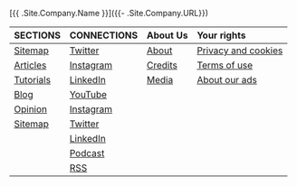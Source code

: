 [{{ .Site.Company.Name }}]({{- .Site.Company.URL}})

| SECTIONS      | CONNECTIONS   | About Us       | Your rights              |
| ------------- | ------------- | -------------- |:------------------------ |
| [Sitemap](/)  | [Twitter]({{.Site.Social.Twitter}})  | [About](/)     | [Privacy and cookies](/) | 
| [Articles](/) | [Instagram](/)| [Credits](/)   | [Terms of use ](/)       |
| [Tutorials](/)| [LinkedIn](/) | [Media](/)     | [About our ads](/)       |
| [Blog](/)     | [YouTube]({{.Site.Social.YouTube}})  |                |                          | 
| [Opinion](/)  | [Instagram]({{.Site.Social.Instagram}})|                |                          | 
| [Sitemap](/)  | [Twitter]({{.Site.Social.Twitter}})  |                |                          | 
|               | [LinkedIn]({{.Site.Social.LinkedIn}}/) |                |                          | 
|               | [Podcast](/)  |                |                          |
|               | [RSS](/)      |                |                          |

